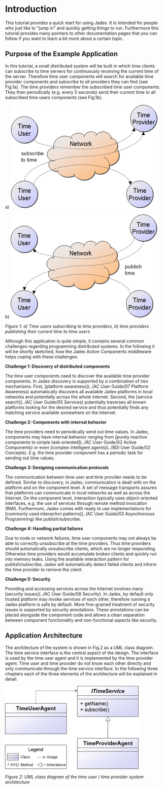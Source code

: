 # Introduction

This tutorial provides a quick start for using Jadex. It is intended for people who just like to "jump in" and quickly getting things to run. Furthermore this tutorial provides many pointers to other documentation pages that you can follow if you want to learn a bit more about a certain topic.

## Purpose of the Example Application


In this tutorial, a small distributed system will be built in which time clients can subscribe to time servers for continuously receiving the current time of the server. Therefore time user components will search for available time provider components and subscribe to all providers they can find (see Fig.1a). The time providers remember the subscribed time user components. They then periodically (e.g. every 5 seconds) send their current time to all subscribed time users components (see Fig.1b).

a) ![01 Introduction@subscribe.png](subscribe.png) 

b) ![01 Introduction@publish.png](publish.png)

*Figure 1: a) Time users subscribing to time providers, b) time providers publishing their current time to time users*

Although this application is quite simple, it contains several common challenges regarding programming distributed systems. In the following it will be shortly sketched, how the Jadex Active Components middleware helps coping with these challenges:

**Challenge 1: Discovery of distributed components**

The time user components need to discover the available time provider components. In Jadex discovery is supported by a combination of two mechanisms. First, [platform awareness](../AC User Guide/07 Platform Awareness) automatically discovers all available Jadex platforms in local networks and potentially across the whole internet. Second, the [service search](../AC User Guide/05 Services) potentially traverses all known platforms looking for the desired service and thus potentially finds any matching service available somewhere on the Internet.

**Challenge 2: Components with internal behavior**

The time providers need to periodically send out time values. In Jadex, components may have internal behavior ranging from [purely reactive components to simple task-oriented](../AC User Guide/02 Active Components) or even [complex intelligent agents](../BDI User Guide/02 Concepts). E.g. the time provider component has a periodic task for sending out time values.

**Challenge 3: Designing communication protocols**

The communication between time user and time provider needs to be defined. Similar to discovery, in Jadex, communication is dealt with on the platform and on the component level. A set of message transports assures that platforms can communicate in local networks as well as across the Internet. On the component level, interaction typically uses object-oriented interfaces, e.g. the use of services through remote method invocation (RMI). Furthermore, Jadex comes with ready to use implementations for [commonly used interaction patterns](../AC User Guide/03 Asynchronous Programming) like publish/subscribe.

**Challenge 4: Handling partial failures**

Due to node or network failures, time user components may not always be able to correctly unsubscribe at the time providers. Thus time providers should automatically unsubscribe clients, which are no longer responding. Otherwise time providers would accumulate broken clients and quickly run into memory leaks. Using the available interaction pattern for publish/subscribe, Jadex will automatically detect failed clients and inform the time provider to remove the client.

**Challenge 5: Security**

Providing and accessing services across the Internet involves many [security issues](../AC User Guide/08 Security). In Jadex, by default only trusted platform may invoke services of each other, therefore running a Jadex platform is safe by default. More fine-grained treatment of security issues is supported by security annotations. These annotations can be placed alongside the component code and allows a clean separation between component functionality and non-functional aspects like security.

## Application Architecture

The architecture of the system is shown in Fig.2 as a UML class diagram. The time service interface is the central aspect of the design. The interface is used by the time user agent and it is implemented by the time provider agent. Time user and time provider do not know each other directly and only communicate through the time service interface.
In the following three chapters each of the three elements of the architecture will be explained in detail.

![01 Introduction@timearch.png](timearch.png)

*Figure 2: UML class diagram of the time user / time provider system architecture*

